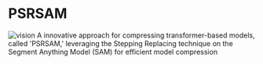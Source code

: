 # PSRSAM
![vision](https://github.com/Ureisen/PSRSAM/assets/104248758/a67bf905-dd36-4472-a125-1d9a21952c34)
A innovative approach for compressing transformer-based models, called 'PSRSAM,' leveraging the Stepping Replacing technique on the Segment Anything Model (SAM) for efficient model compression
